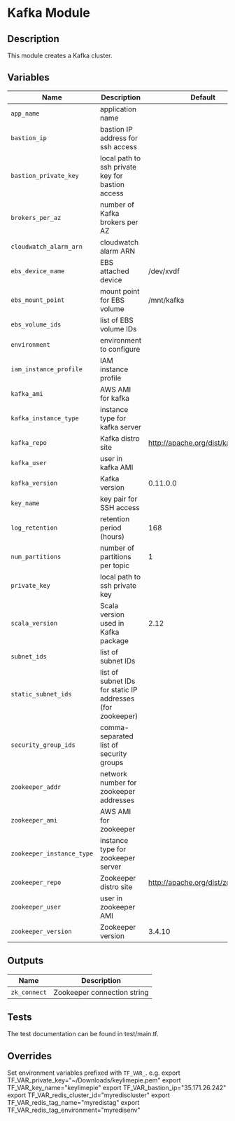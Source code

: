 # Kafka Module

## Description

This module creates a Kafka cluster.

## Variables

Name | Description | Default
---- | ----------- | -------
`app_name` | application name | |
`bastion_ip` | bastion IP address for ssh access | |
`bastion_private_key` | local path to ssh private key for bastion access | |
`brokers_per_az` | number of Kafka brokers per AZ | |
`cloudwatch_alarm_arn` | cloudwatch alarm ARN | |
`ebs_device_name` | EBS attached device | /dev/xvdf |
`ebs_mount_point` | mount point for EBS volume | /mnt/kafka |
`ebs_volume_ids` | list of EBS volume IDs | |
`environment` | environment to configure | |
`iam_instance_profile` | IAM instance profile | |
`kafka_ami` | AWS AMI for kafka | |
`kafka_instance_type` | instance type for kafka server | |
`kafka_repo` | Kafka distro site | http://apache.org/dist/kafka |
`kafka_user` | user in kafka AMI | |
`kafka_version` | Kafka version | 0.11.0.0 |
`key_name` | key pair for SSH access | |
`log_retention` | retention period (hours) | 168 |
`num_partitions` | number of partitions per topic | 1 |
`private_key` | local path to ssh private key | |
`scala_version` | Scala version used in Kafka package | 2.12 |
`subnet_ids` | list of subnet IDs | |
`static_subnet_ids` | list of subnet IDs for static IP addresses (for zookeeper) |
`security_group_ids` | comma-separated list of security groups | |
`zookeeper_addr` | network number for zookeeper addresses | |
`zookeeper_ami` | AWS AMI for zookeeper | |
`zookeeper_instance_type` | instance type for zookeeper server | |
`zookeeper_repo` | Zookeeper distro site | http://apache.org/dist/zookeeper |
`zookeeper_user` | user in zookeeper AMI | |
`zookeeper_version` | Zookeeper version | 3.4.10 |

## Outputs

Name | Description
---- | -----------
`zk_connect` | Zookeeper connection string |

## Tests
The test documentation can be found in test/main.tf.

## Overrides
Set environment variables prefixed with `TF_VAR_`. e.g.
export TF_VAR_private_key="~/Downloads/keylimepie.pem"
export TF_VAR_key_name="keylimepie"
export TF_VAR_bastion_ip="35.171.26.242"
export TF_VAR_redis_cluster_id="myrediscluster"
export TF_VAR_redis_tag_name="myredistag"
export TF_VAR_redis_tag_environment="myredisenv"


